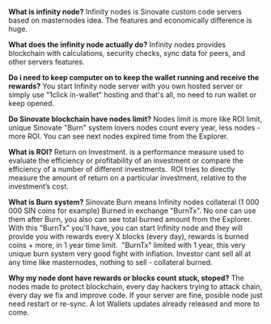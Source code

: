 **What is infinity node?**
Infinity nodes is Sinovate custom code servers based on masternodes idea. The features and economically difference is huge.

**What does the infinity node actually do?**
Infinity nodes provides blockchain with calculations, security checks, sync data for peers, and other servers features. 

**Do i need to keep computer on to keep the wallet running and receive the rewards?**
You start Infinity node server with you own hosted server or simply use "1click in-wallet" hosting and that's all, no need to run wallet or keep opened.

**Do Sinovate blockchain have nodes limit?**
Nodes limit is more like ROI limit, unique Sinovate "Burn" system lovers nodes count every year, less nodes - more ROI. You can see next nodes expired time from the Explorer.

**What is ROI?**
Return on Investment.
is a performance measure used to evaluate the efficiency or profitability of an investment or compare the efficiency of a number of different investments. 
ROI tries to directly measure the amount of return on a particular investment, relative to the investment’s cost.

**What is Burn system?**
Sinovate Burn means Infinity nodes collateral (1 000 000 SIN coins for example) Burned in exchange "BurnTx". No one can use them after Burn, you also can see total burned amount from the Explorer.
With this "BurnTx" you'll have, you can start Infinity node and they will provide you with rewards every X blocks (every day), rewards is burned coins + more, in 1 year time limit. 
"BurnTx" limited with 1 year, this very unique burn system very good fight with inflation. Investor cant sell all at any time like masternodes, nothing to sell - collateral burned.

**Why my node dont have rewards or blocks count stuck, stoped?**
The nodes made to protect blockchain, every day hackers trying to attack chain, every day we fix and improve code. If your server are fine, posible node just need restart or re-sync. A lot Wallets updates already released and more to come.
